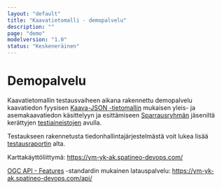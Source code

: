 ```yaml
---
layout: "default"
title: "Kaavatietomalli - demopalvelu"
description: ""
page: "demo"
modelversion: "1.0"
status: "Keskeneräinen"
---
```

# Demopalvelu

Kaavatietomallin testausvaiheen aikana rakennettu demopalvelu kaavatiedon fyysisen [Kaava-JSON -tietomallin](../json/) mukaisen yleis- ja asemakaavatiedon käsittelyyn ja esittämiseen [Sparrausryhmän](../../../sparrausryhma.html) jäseniltä kerättyjen [testiaineistojen](../aineistot/) avulla.

Testaukseen rakennetusta tiedonhallintajärjestelmästä voit lukea lisää [testausraportin](../../../projektit/ak-yk-tietomallit/testaus/) alta.

Karttakäyttöliittymä: <https://ym-yk-ak.spatineo-devops.com/>

[OGC API - Features](https://www.ogc.org/standards/ogcapi-features) -standardin mukainen latauspalvelu: <https://ym-yk-ak.spatineo-devops.com/api/>
